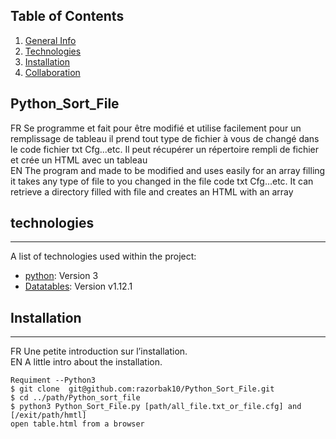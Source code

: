 ## Table of Contents
1. [General Info](#general-info)
2. [Technologies](#technologies)
3. [Installation](#installation)
4. [Collaboration](#collaboration)

## Python_Sort_File 
FR
Se programme et fait pour être modifié et utilise facilement pour un remplissage de tableau il prend tout type de fichier à vous de changé dans le code  fichier txt Cfg...etc. Il peut récupérer un répertoire rempli de fichier et crée un HTML avec un tableau   
  EN
The program and made to be modified and uses easily for an array filling it takes any type of file to you changed in the file code txt Cfg...etc. It can retrieve a directory filled with file and creates an HTML with an array
## technologies
***
A list of technologies used within the project:
* [python](https://www.python.org/downloads/source/): Version 3
* [Datatables](https://datatables.net/manual/): Version v1.12.1
## Installation
***
FR
Une petite introduction sur l’installation.  
  EN
A little intro about the installation. 
```
Requiment --Python3
$ git clone  git@github.com:razorbak10/Python_Sort_File.git
$ cd ../path/Python_sort_file
$ python3 Python_Sort_File.py [path/all_file.txt_or_file.cfg] and [/exit/path/hmtl]
open table.html from a browser
```


